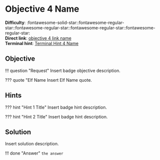 # Objective 4 Name

**Difficulty**: :fontawesome-solid-star::fontawesome-regular-star::fontawesome-regular-star::fontawesome-regular-star::fontawesome-regular-star:<br/>
**Direct link**: [objective 4 link name](https://example.com)<br/>
**Terminal hint**: [Terminal Hint 4 Name](../hints/h4.md)


## Objective

!!! question "Request"
    Insert badge objective description.

??? quote "Elf Name
    Insert Elf Name quote.


## Hints

??? hint "Hint 1 Title"
    Insert badge hint description.

??? hint "Hint 2 Title"
    Insert badge hint description.


## Solution

Insert solution description.

!!! done "Answer"
    `the answer`
